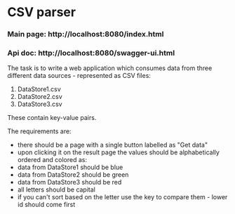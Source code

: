# CSV parser

### Main page: http://localhost:8080/index.html
### Api doc: http://localhost:8080/swagger-ui.html

The task is to write a web application which consumes data from three different data sources - represented as CSV files:
1.	DataStore1.csv
2.	DataStore2.csv
3.	DataStore3.csv

These contain key-value pairs.

The requirements are:
*	there should be a page with a single button labelled as "Get data"
*	upon clicking it on the result page the values should be alphabetically ordered and colored as:
*	data from DataStore1 should be blue
*	data from DataStore2 should be green
*	data from DataStore3 should be red
*	all letters should be capital
*	if you can't sort based on the letter use the key to compare them - lower id should come first

